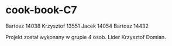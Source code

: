 # cook-book-C7

Bartosz 14038
Krzysztof 13551
Jacek 14054
Bartosz 14432

Projekt został wykonany w grupie 4 osob. 
Lider Krzysztof Domian.
